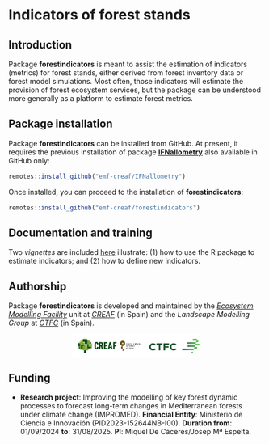 
# Indicators of forest stands

## Introduction

Package **forestindicators** is meant to assist the estimation of
indicators (metrics) for forest stands, either derived from forest
inventory data or forest model simulations. Most often, those indicators
will estimate the provision of forest ecosystem services, but the
package can be understood more generally as a platform to estimate
forest metrics.

## Package installation

Package **forestindicators** can be installed from GitHub. At present,
it requires the previous installation of package
[**IFNallometry**](https://emf-creaf.github.io/IFNallometry/index.html)
also available in GitHub only:

``` r
remotes::install_github("emf-creaf/IFNallometry")
```

Once installed, you can proceed to the installation of
**forestindicators**:

``` r
remotes::install_github("emf-creaf/forestindicators")
```

## Documentation and training

Two *vignettes* are included
[here](https://emf-creaf.github.io/forestindicators/articles/)
illustrate: (1) how to use the R package to estimate indicators; and (2)
how to define new indicators.

## Authorship

Package **forestindicators** is developed and maintained by the
[*Ecosystem Modelling Facility*](https://emf.creaf.cat) unit at
[*CREAF*](https://www.creaf.cat/) (in Spain) and the *Landscape
Modelling Group* at [*CTFC*](https://www.ctfc.cat/) (in Spain).

<img src="man/figures/institution_logos.png" width="50%" style="display: block; margin: auto;" />

## Funding

- **Research project**: Improving the modelling of key forest dynamic
  processes to forecast long-term changes in Mediterranean forests under
  climate change (IMPROMED). **Financial Entity**: Ministerio de Ciencia
  e Innovación (PID2023-152644NB-I00). **Duration from**: 01/09/2024
  **to**: 31/08/2025. **PI**: Miquel De Cáceres/Josep Mª Espelta.
